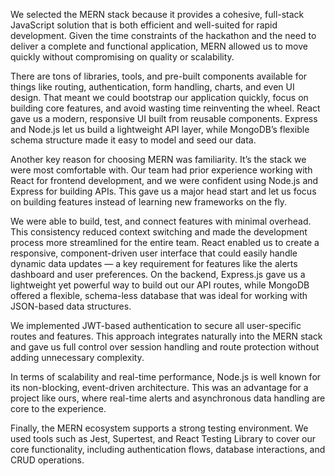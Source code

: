 We selected the MERN stack because it provides a cohesive, full-stack JavaScript solution that is both efficient and well-suited for rapid development. Given the time constraints of the hackathon and the need to deliver a complete and functional application, MERN allowed us to move quickly without compromising on quality or scalability.

There are tons of libraries, tools, and pre-built components available for things like routing, authentication, form handling, charts, and even UI design. That meant we could bootstrap our application quickly, focus on building core features, and avoid wasting time reinventing the wheel.
React gave us a modern, responsive UI built from reusable components. Express and Node.js let us build a lightweight API layer, while MongoDB’s flexible schema structure made it easy to model and seed our data.

Another key reason for choosing MERN was familiarity. It’s the stack we were most comfortable with. Our team had prior experience working with React for frontend development, and we were confident using Node.js and Express for building APIs. This gave us a major head start and let us focus on building features instead of learning new frameworks on the fly.

We were able to build, test, and connect features with minimal overhead. This consistency reduced context switching and made the development process more streamlined for the entire team.
React enabled us to create a responsive, component-driven user interface that could easily handle dynamic data updates — a key requirement for features like the alerts dashboard and user preferences. On the backend, Express.js gave us a lightweight yet powerful way to build out our API routes, while MongoDB offered a flexible, schema-less database that was ideal for working with JSON-based data structures.

We implemented JWT-based authentication to secure all user-specific routes and features. This approach integrates naturally into the MERN stack and gave us full control over session handling and route protection without adding unnecessary complexity.

In terms of scalability and real-time performance, Node.js is well known for its non-blocking, event-driven architecture. This was an advantage for a project like ours, where real-time alerts and asynchronous data handling are core to the experience.

Finally, the MERN ecosystem supports a strong testing environment. We used tools such as Jest, Supertest, and React Testing Library to cover our core functionality, including authentication flows, database interactions, and CRUD operations.


